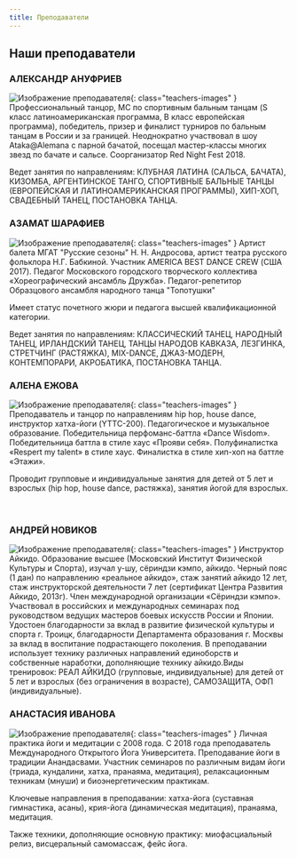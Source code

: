 ```yaml
---
title: Преподаватели
---
```


## Наши преподаватели

### АЛЕКСАНДР АНУФРИЕВ

![Изображение преподавателя](/images/teachers/anufriev.jpg){: class="teachers-images" } Профессиональный танцор,  МС по спортивным бальным танцам (S класс латиноамериканская программа, B класс европейская программа), победитель, призер и финалист турниров по бальным танцам в России и за границей. Неоднократно участвовал в шоу Ataka@Alemana с парной бачатой, посещал мастер-классы многих звезд по бачате и сальсе. Соорганизатор Red Night Fest 2018.

Ведет занятия по направлениям: КЛУБНАЯ ЛАТИНА (САЛЬСА, БАЧАТА), КИЗОМБА, АРГЕНТИНСКОЕ ТАНГО, СПОРТИВНЫЕ БАЛЬНЫЕ ТАНЦЫ (ЕВРОПЕЙСКАЯ И ЛАТИНОАМЕРИКАНСКАЯ ПРОГРАММЫ), ХИП-ХОП, СВАДЕБНЫЙ ТАНЕЦ, ПОСТАНОВКА ТАНЦА.

### АЗАМАТ ШАРАФИЕВ

![Изображение преподавателя](/images/teachers/sharafiev.jpg){: class="teachers-images" } Артист балета МГАТ "Русские сезоны" Н. Н. Андросова, артист театра русского фольклора Н.Г. Бабкиной. Участник AMERICA BEST DANCE CREW (США 2017). Педагог Московского городского творческого коллектива «Хореографический ансамбль Дружба». Педагог-репетитор Образцового ансамбля народного танца "Топотушки"

Имеет статус почетного жюри и педагога высшей квалификационной категории.

Ведет занятия по направлениям: КЛАССИЧЕСКИЙ ТАНЕЦ, НАРОДНЫЙ ТАНЕЦ, ИРЛАНДСКИЙ ТАНЕЦ, ТАНЦЫ НАРОДОВ КАВКАЗА, ЛЕЗГИНКА, СТРЕТЧИНГ (РАСТЯЖКА), MIX-DANCE, ДЖАЗ-МОДЕРН, КОНТЕМПОРАРИ, АКРОБАТИКА, ПОСТАНОВКА ТАНЦА.

### АЛЕНА ЕЖОВА

![Изображение преподавателя](/images/teachers/ezhova.jpg){: class="teachers-images" } Преподаватель и танцор по направлениям hip hop, house dance, инструктор хатха-йоги (YTTC-200). Педагогическое и музыкальное образование. Победительница перфоманс-баттла «Dance Wisdom». Победительница баттла в стиле хаус «Прояви себя». Полуфиналистка «Respert my talent» в стиле хаус. Финалистка в стиле хип-хоп на баттле «Этажи».

Проводит групповые и индивидуальные занятия для детей от 5 лет и взрослых (hip hop, house dance, растяжка), занятия йогой для взрослых.<br><br><br>

### АНДРЕЙ НОВИКОВ

![Изображение преподавателя](/images/teachers/novikov.jpg){: class="teachers-images" } Инструктор Айкидо. Образование высшее (Московский Институт Физической Культуры и Спорта), изучал у-шу, сёриндзи кэмпо, айкидо. Черный пояс (1 дан) по направлению «реальное айкидо», стаж занятий айкидо 12 лет, стаж инструкторской деятельности 7 лет (сертификат Центра Развития Айкидо, 2013г). Член международной организации «Сёриндзи кэмпо». Участвовал в российских и международных семинарах под руководством ведущих мастеров боевых искусств России и Японии. Удостоен благодарности за вклад в развитие физической культуры и спорта г. Троицк, благодарности Департамента образования г. Москвы за вклад в воспитание подрастающего поколения. В преподавании использует технику различных направлений единоборств и собственные наработки, дополняющие технику айкидо.Виды тренировок: РЕАЛ АЙКИДО (групповые, индивидуальные) для детей от 5 лет и взрослых (без ограничения в возрасте), САМОЗАЩИТА, ОФП (индивидуальные).

### АНАСТАСИЯ ИВАНОВА

![Изображение преподавателя](/images/teachers/ivanova.jpg){: class="teachers-images" } Личная практика йоги и медитации с 2008 года. С 2018 года преподаватель Международного Открытого Йога Университета. Преподавание йоги в традиции Анандасвами.
Участник семинаров по различным видам йоги (триада, кундалини, хатха, пранаяма, медитация), релаксационным техникам (мнуши) и биоэнергетическим практикам.

Ключевые направления в преподавании: хатха-йога (суставная гимнастика, асаны), крия-йога (динамическая медитация), пранаяма, медитация.

Также техники, дополняющие основную практику: миофасциальный релиз, висцеральный самомассаж, фейс йога.
 
 
